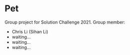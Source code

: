 # Pet
Group project for Solution Challenge 2021.
Group member:
- Chris Li (Sihan Li)
- waiting...
- waiting...
- waiting...
